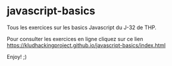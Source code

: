 # javascript-basics

Tous les exercices sur les basics Javascript du J-32 de THP.

Pour consulter les exercices en ligne cliquez sur ce lien https://kludhackingproject.github.io/javascript-basics/index.html

Enjoy! ;)
